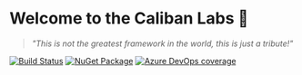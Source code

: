 # Welcome to the Caliban Labs 🧪

> *"This is not the greatest framework in the world, this is just a tribute!"*

[![Build Status](https://img.shields.io/azure-devops/build/cuhsat/Caliban.Nano/3?logo=windows&logoColor=ffffff&style=for-the-badge&colorB=44cc11)](https://dev.azure.com/cuhsat/Caliban.Nano)
[![NuGet Package](https://img.shields.io/nuget/v/Caliban.Nano.svg?logo=nuget&logoColor=ffffff&style=for-the-badge&colorB=44cc11)](https://www.nuget.org/packages/Caliban.Nano)
[![Azure DevOps coverage](https://img.shields.io/azure-devops/coverage/cuhsat/Caliban.Nano/3?color=44cc11&logo=azuredevops&logoColor=ffffff&style=for-the-badge)](https://dev.azure.com/cuhsat/Caliban.Nano/_build)
